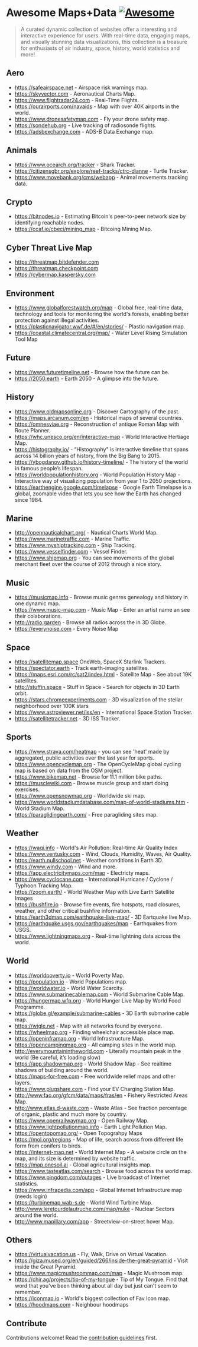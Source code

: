 # Awesome Maps+Data [![Awesome](https://awesome.re/badge.svg)](https://awesome.re)

> A curated dynamic collection of websites offer a interesting and interactive experience for users. With real-time data, engaging maps, and visually stunning data visualizations, this collection is a treasure for enthusiasts of air industry, space, history, world statistics and more!



## Aero

* https://safeairspace.net - Airspace risk warnings map.
* https://skyvector.com - Aeronautical Charts Map.
* https://www.flightradar24.com - Real-Time Flights.
* https://ourairports.com/navaids - Map with over 40K airports in the world.
* https://www.dronesafetymap.com - Fly your drone safety map. 
* https://sondehub.org - Live tracking of radiosonde flights.
* https://adsbexchange.com - ADS-B Data Exchange map.


## Animals 

- https://www.ocearch.org/tracker - Shark Tracker.
- https://citizensgbr.org/explore/reef-tracks/ctrc-dianne - Turtle Tracker.
- https://www.movebank.org/cms/webapp - Animal movements tracking data.


## Crypto 

* https://bitnodes.io - Estimating Bitcoin's peer-to-peer network size by identifying reachable nodes.
* https://ccaf.io/cbeci/mining_map - Bitcoing Mining Map.

## Cyber Threat Live Map

* https://threatmap.bitdefender.com 
* https://threatmap.checkpoint.com 
* https://cybermap.kaspersky.com


## Environment

* https://www.globalforestwatch.org/map - Global free, real-time data, technology and tools for monitoring the world's forests, enabling better protection against illegal activities.
* https://plasticnavigator.wwf.de/#/en/stories/ - Plastic navigation map.
* https://coastal.climatecentral.org/map/ - Water Level Rising Simulation Tool Map

## Future

* https://www.futuretimeline.net - Browse how the future can be.
* https://2050.earth - Earth 2050 - A glimpse into the future.

## History

* https://www.oldmapsonline.org - Discover Cartography of the past.
* https://maps.arcanum.com/en - Historical maps of several countries.
* https://omnesviae.org - Reconstruction of antique Roman Map with Route Planner.
* https://whc.unesco.org/en/interactive-map - World Interactive Hertiage Map.
* https://histography.io/ - “Histography" is interactive timeline that spans across 14 billion years of history, from the Big Bang to 2015.
* https://ybogdanov.github.io/history-timeline/ - The history of the world in famous people’s lifespan.
* https://worldpopulationhistory.org - World Population History Map - Interactive way of visualizing population from year 1 to 2050 projections.
* https://earthengine.google.com/timelapse -  Google Earth Timelapse is a global, zoomable video that lets you see how the Earth has changed since 1984.


## Marine  

* http://opennauticalchart.org/ - Nautical Charts World Map.
* https://www.marinetraffic.com - Marine Traffic.
* https://www.myshiptracking.com - Ship Tracking.
* https://www.vesselfinder.com - Vessel Finder.
* https://www.shipmap.org - You can see movements of the global merchant fleet over the course of 2012 through a nice story.

## Music 

* https://musicmap.info - Browse music genres genealogy and history in one dynamic map.
* https://www.music-map.com - Music Map - Enter an artist name an see their colaborations.
* http://radio.garden - Browse all radios across the in 3D Globe.
* https://everynoise.com - Every Noise Map

## Space 

* https://satellitemap.space OneWeb, SpaceX Starlink Trackers.
* https://spectator.earth - Track earth-imaging satellites.
* https://maps.esri.com/rc/sat2/index.html - Satellite Map - See about 19K satellites.
* http://stuffin.space - Stuff in Space - Search for objects in 3D Earth orbit.
* https://stars.chromeexperiments.com - 3D visualization of the stellar neighborhood over 100K stars
* https://www.astroviewer.net/iss/en - International Space Station Tracker.
* https://satellitetracker.net - 3D ISS Tracker.
 

## Sports

- https://www.strava.com/heatmap - you can see 'heat' made by aggregated, public activities over the last year for sports.
- https://www.opencyclemap.org - The OpenCycleMap global cycling map is based on data from the OSM project. 
- https://www.bikemap.net - Browse for 11.1 million bike paths.
- https://musclewiki.com - Browse muscle group and start doing exercises.
- https://www.opensnowmap.org - Worldwide ski map.
- https://www.worldstadiumdatabase.com/map-of-world-stadiums.htm - World Stadium Map.
- https://paraglidingearth.com/ - Free paragliding sites map.


## Weather

* https://waqi.info - World's Air Pollution: Real-time Air Quality Index
* https://www.ventusky.com - Wind, Clouds, Humidity, Waves, Air Quality.
* https://earth.nullschool.net - Weather conditions in Earth 3D.
* https://www.windy.com - Wind and more.
* https://app.electricitymaps.com/map - Electricty maps.
* https://www.cyclocane.com - International Hurricane / Cyclone / Typhoon Tracking Map.
* https://zoom.earth/ - World Weather Map with Live Earth Satellite Images
* https://bushfire.io - Browse fire events, fire hotspots, road closures, weather, and other critical bushfire information.
* https://earth3dmap.com/earthquake-live-map/ - 3D Eartquake live Map.
* https://earthquake.usgs.gov/earthquakes/map - Earthquakes from USGS.
* https://www.lightningmaps.org - Real-time lightning data across the world.



## World 


* https://worldpoverty.io - World Poverty Map.
* https://population.io - World Populations map.
* https://worldwater.io - World Water Scarcity.
* https://www.submarinecablemap.com - World Submarine Cable Map.
* https://hungermap.wfp.org - World Hunger Live Map by World Food Programme.
* https://globe.gl/example/submarine-cables - 3D Earth submarine cable map.
* https://wigle.net - Map with all networks found by everyone.
* https://wheelmap.org - Finding wheelchair accessible place map.
* https://openinframap.org - World Infrastructure Map.
* https://opencampingmap.org - All camping sites in the world map.
* http://everymountainintheworld.com - Literally mountain peak in the world (Be careful, it’s loading slow)
* https://app.shadowmap.org - World Shadow Map - See realtime shadows of building around the world.
* https://maps-for-free.com - Free worldwide relief maps and other layers.
* https://www.plugshare.com - Find your EV Charging Station Map.
* http://www.fao.org/gfcm/data/maps/fras/en - Fishery Restricted Areas Map.
* http://www.atlas.d-waste.com - Waste Atlas - See fraction percentage of organic, plastic and much more by country.
* https://www.openrailwaymap.org - Open Railway Map.
* https://www.lightpollutionmap.info - Earth Light Pollution Map.
* https://opentopomap.org/ - Open Topograhpy Maps
* https://mol.org/regions - Map of life, search across from different life form from conifers to birds.
* https://internet-map.net - World Internet Map - A website circle on the map, and its size is determined by website traffic.
* https://map.onesoil.ai - Global agricultural insights map.
* https://www.tasteatlas.com/search - Browse food across the world map.
* https://www.pingdom.com/outages - Live broadcast of Internet statistics.
* https://www.infrapedia.com/app - Global Internet Infrastructure map (needs login)
* https://turbinemap.wab-s.de  - World Wind Turbine Map.
* http://www.leretourdelautruche.com/map/nuke - Nuclear Sectors around the world.
* http://www.mapillary.com/app - Streetview-on-street hover Map.

## Others 

* https://virtualvacation.us - Fly, Walk, Drive on Virtual Vacation.
* https://giza.mused.org/en/guided/266/inside-the-great-pyramid - Visit inside the Great Pyramid.
* https://www.magicmushroommap.com/map - Magic Mushroom map.
* https://chir.ag/projects/tip-of-my-tongue - Tip of My Tongue. Find that word that you've been thinking about all day but just can't seem to remember.
* https://iconmap.io - World's biggest collection of Fav Icon map.
* https://hoodmaps.com - Neighbour hoodmaps



## Contribute

Contributions welcome! Read the [contribution guidelines](contributing.md) first.
